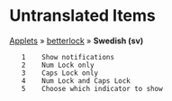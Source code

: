 # Untranslated Items
[Applets](../../../README.md) &#187; [betterlock](../README.md) &#187; **Swedish (sv)**

       1	Show notifications
       2	Num Lock only
       3	Caps Lock only
       4	Num Lock and Caps Lock
       5	Choose which indicator to show
